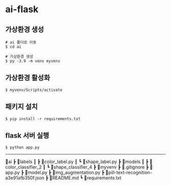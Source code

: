 # ai-flask

## 가상환경 생성
```
# ai 폴더로 이동
$ cd ai

# 가상환경 생성
$ py -3.9 -m venv myvenv
```

## 가상환경 활성화
```
$ myvenv/Scripts/activate
```

## 패키지 설치
```
$ pip install -r requirements.txt
```

## flask 서버 실행
```
$ python app.py
```

-------
📂ai
┣ 📂labels
┃ ┣ 📜color_label.py
┃ ┗ 📜shape_label.py
┣ 📂models
┃ ┣ 📂color_classifier_2
┃ ┗ 📂shape_classifier_4
┣ 📂myvenv
┣ 📜.gitignore
┣ 📜app.py
┣ 📜model.py
┣ 📜img_augmentation.py
┣ 📜pill-text-recognition-a3e91afb350f.json
┣ 📜README.md
┗ 📜requirements.txt

